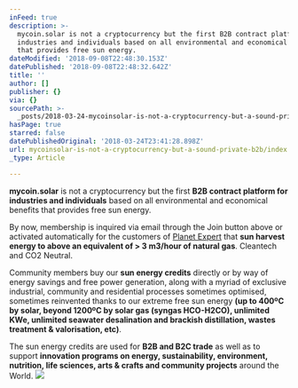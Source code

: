 ```yaml
---
inFeed: true
description: >-
  mycoin.solar is not a cryptocurrency but the first B2B contract platform for
  industries and individuals based on all environmental and economical benefits
  that provides free sun energy.
dateModified: '2018-09-08T22:48:30.153Z'
datePublished: '2018-09-08T22:48:32.642Z'
title: ''
author: []
publisher: {}
via: {}
sourcePath: >-
  _posts/2018-03-24-mycoinsolar-is-not-a-cryptocurrency-but-a-sound-private-b2b.md
hasPage: true
starred: false
datePublishedOriginal: '2018-03-24T23:41:28.898Z'
url: mycoinsolar-is-not-a-cryptocurrency-but-a-sound-private-b2b/index.html
_type: Article

---
```

**mycoin.solar** is not a cryptocurrency but the first **B2B contract platform for industries and individuals** based on all environmental and economical benefits that provides free sun energy.

By now, membership is inquired via email through the Join button above or activated automatically for the customers of [Planet Expert][0] that **sun harvest energy to above an equivalent of \> 3 m3/hour of natural gas**. Cleantech and CO2 Neutral.

Community members buy our **sun energy credits** directly or by way of energy savings and free power generation, along with a myriad of exclusive industrial, community and residential processes sometimes optimised, sometimes reinvented thanks to our extreme free sun energy **(up to 400ºC by solar, beyond 1200ºC by solar gas (syngas HCO-H2CO), unlimited KWe, unlimited seawater desalination and brackish distillation, wastes treatment & valorisation, etc)**.

The sun energy credits are used for **B2B and B2C trade** as well as to support **innovation programs on energy, sustainability, environment, nutrition, life sciences, arts & crafts and community projects** around the World.
![](https://s3-us-west-2.amazonaws.com/the-grid-img/p/dba87c0654c95969709407fc79399d967d93983d.jpg)

[0]: http://planet.expert/ "Planet Expert"